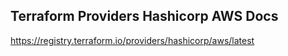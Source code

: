## Terraform Providers Hashicorp AWS Docs
https://registry.terraform.io/providers/hashicorp/aws/latest
